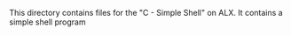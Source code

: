 This directory contains files for the "C - Simple Shell" on ALX. It contains a simple shell program
